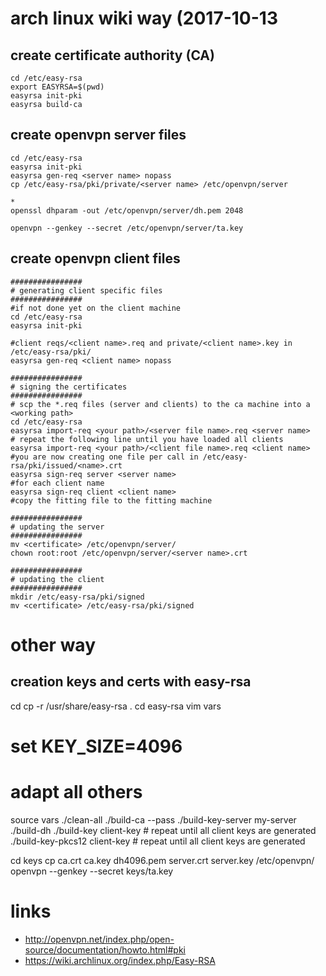 # arch linux wiki way (2017-10-13

## create certificate authority (CA)

```
cd /etc/easy-rsa
export EASYRSA=$(pwd)
easyrsa init-pki
easyrsa build-ca
```

## create openvpn server files

```
cd /etc/easy-rsa
easyrsa init-pki
easyrsa gen-req <server name> nopass
cp /etc/easy-rsa/pki/private/<server name> /etc/openvpn/server

*
openssl dhparam -out /etc/openvpn/server/dh.pem 2048

openvpn --genkey --secret /etc/openvpn/server/ta.key
```

## create openvpn client files

```
################
# generating client specific files
################
#if not done yet on the client machine
cd /etc/easy-rsa
easyrsa init-pki

#client reqs/<client name>.req and private/<client name>.key in /etc/easy-rsa/pki/
easyrsa gen-req <client name> nopass

################
# signing the certificates
################
# scp the *.req files (server and clients) to the ca machine into a <working path>
cd /etc/easy-rsa
easyrsa import-req <your path>/<server file name>.req <server name>
# repeat the following line until you have loaded all clients
easyrsa import-req <your path>/<client file name>.req <client name>
#you are now creating one file per call in /etc/easy-rsa/pki/issued/<name>.crt
easyrsa sign-req server <server name>
#for each client name
easyrsa sign-req client <client name>
#copy the fitting file to the fitting machine

################
# updating the server
################
mv <certificate> /etc/openvpn/server/
chown root:root /etc/openvpn/server/<server name>.crt

################
# updating the client
################
mkdir /etc/easy-rsa/pki/signed
mv <certificate> /etc/easy-rsa/pki/signed
```

# other way

## creation keys and certs with easy-rsa

cd
cp -r /usr/share/easy-rsa .
cd easy-rsa
vim vars
# set KEY_SIZE=4096
# adapt all others
source vars
./clean-all
./build-ca --pass
./build-key-server my-server
./build-dh
./build-key client-key # repeat until all client keys are generated
./build-key-pkcs12 client-key # repeat until all client keys are generated

cd keys
cp ca.crt ca.key dh4096.pem server.crt server.key /etc/openvpn/
openvpn --genkey --secret keys/ta.key

# links

* http://openvpn.net/index.php/open-source/documentation/howto.html#pki
* https://wiki.archlinux.org/index.php/Easy-RSA
